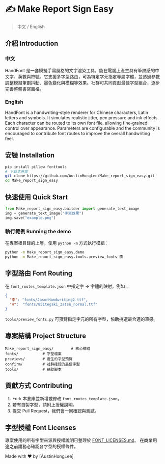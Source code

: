 # ✍️ Make Report Sign Easy

> 中文 / English

## 介紹 Introduction

### 中文
HandFont 是一套模擬手寫風格的文字渲染工具，能在電腦上產生具有筆跡感的中文字、英數與符號。它支援多字型路由，可為特定字元指定專屬字體，並透過參數調整模擬筆劃抖動、墨色變化與模糊等效果。社群可共同貢獻最佳字型組合，逐步完善整體書寫風格。

### English
HandFont is a handwriting-style renderer for Chinese characters, Latin letters and symbols. It simulates realistic jitter, pen pressure and ink effects. Each character can be routed to its own font file, allowing fine‑grained control over appearance. Parameters are configurable and the community is encouraged to contribute font routes to improve the overall handwriting feel.

## 安裝 Installation
```bash
pip install pillow fonttools
# 下載本專案
git clone https://github.com/AustinHongLee/Make_report_sign_easy.git
cd Make_report_sign_easy
```

## 快速使用 Quick Start
```python
from Make_report_sign_easy.builder import generate_text_image
img = generate_text_image("手寫效果")
img.save("example.png")
```

### 執行範例 Running the demo
在專案根目錄的上層，使用 `python -m` 方式執行模組：

```bash
python -m Make_report_sign_easy.demo
python -m Make_report_sign_easy.tools.preview_fonts 李
```

## 字型路由 Font Routing
在 `font_routes_template.json` 中指定字 → 字體的映射，例如：
```json
{
  "李": "fonts/JasonHandwriting2.ttf",
  "4":  "fonts/851tegaki_zatsu_normal.ttf"
}
```
`tools/preview_fonts.py` 可預覽指定字元的所有字型，協助挑選最合適的筆感。

## 專案結構 Project Structure
```
Make_report_sign_easy/        # 核心模組
fonts/           # 字型檔案
previews/        # 產生的字型預覽
confirm/         # 社群確認的最佳字型
tools/           # 輔助腳本
```

## 貢獻方式 Contributing
1. Fork 本倉庫並新增或修改 `font_routes_template.json`。
2. 若有自製字型，請附上授權說明。
3. 提交 Pull Request，我們會一同確認與測試。

## 字型授權 Font Licenses
專案使用的所有字型來源與授權說明已整理於 [FONT_LICENSES.md](FONT_LICENSES.md)。
在商業用途之前請務必確認各字型的授權條件。

Made with ❤️ by [AustinHongLee]
